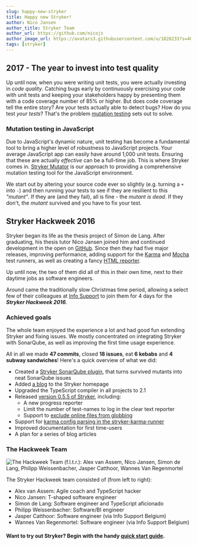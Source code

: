 ```yaml
---
slug: happy-new-stryker
title: Happy new Stryker!
author: Nico Jansen
author_title: Stryker Team
author_url: https://github.com/nicojs
author_image_url: https://avatars3.githubusercontent.com/u/1828233?s=400&u=fec18ad3776aaafec54c49bbd7173a841ae7ea59&v=4
tags: [stryker]
---
```


## 2017 - The year to invest into test quality
Up until now, when you were writing unit tests, you were actually investing in *code quality*. Catching bugs early by continuously
exercising your code with unit tests and keeping your stakeholders happy by presenting them with a code coverage number of 85% or higher.
But does code coverage tell the entire story? Are your tests actually able to detect bugs? How do you test *your tests*?
That's the problem [mutation testing](https://en.wikipedia.org/wiki/Mutation_testing) sets out to solve.

<!--truncate-->

### Mutation testing in JavaScript
Due to JavaScript's dynamic nature, unit testing has become a fundamental tool to bring a higher level of robustness to JavaScript projects.
Your average JavaScript app can easily have around 1,000 unit tests. Ensuring that these are actually *effective* can be a full-time job. This is where Stryker comes in.
[Stryker Mutator](http://stryker-mutator.github.io/) is our approach to providing a comprehensive mutation testing tool for the JavaScript environment.

We start out by altering your source code ever so slightly (e.g. turning a `+` into `-`) and then running your tests to see if they are 
resilient to this *"mutant"*. If they are (and they fail), all is fine - the *mutant is dead*. If they don't, the *mutant* survived and you have to fix your test.

## Stryker Hackweek 2016
Stryker began its life as the thesis project of Simon de Lang. After graduating, his thesis tutor Nico Jansen joined him and continued development in the open on [GitHub](https://github.com/stryker-mutator/).
Since then they had five major releases, improving performance, adding support for the [Karma](http://karma-runner.github.io/1.0/index.html) and [Mocha](http://mochajs.org/) test runners, 
as well as creating a fancy [HTML reporter](https://github.com/stryker-mutator/stryker/tree/master/packages/stryker-html-reporter).

Up until now, the two of them did all of this in their own time, next to their daytime jobs as software engineers.

Around came the traditionally slow Christmas time period, allowing a select few of their colleagues at [Info Support](https://www.infosupport.com/) to join them for 4 days for the ***Stryker Hackweek 2016***.

### Achieved goals
The whole team enjoyed the experience a lot and had good fun extending Stryker and fixing issues.
We mostly concentrated on integrating Stryker with SonarQube, as well as improving the first time usage experience.  

All in all we made **47 commits**, closed **18 issues**, eat **6 kebabs** and **4 subway sandwiches**!
Here's a quick overview of what we did:
* Created a [Stryker SonarQube plugin](https://github.com/stryker-mutator/sonar-stryker-plugin), that turns survived mutants into neat SonarQube issues
* Added [a blog](http://stryker-mutator.github.io/blog.html) to the Stryker homepage
* Upgraded the TypeScript compiler in all projects to 2.1
* Released [version 0.5.5 of Stryker](http://stryker-mutator.github.io/blog/2016-12-30/stryker-0-5-5.html), including:
    * A new progress reporter
    * Limit the number of test-names to log in the clear text reporter
    * Support to [exclude online files from globbing](https://github.com/stryker-mutator/stryker/issues/90)
* Support for [karma config parsing in the stryker-karma-runner](https://github.com/stryker-mutator/stryker/tree/master/packages/stryker-karma-runner/issues/7)
* Improved documentation for first time-users
* A plan for a series of blog articles

### The Hackweek Team
![The Hackweek Team (f.l.t.r.): Alex van Assem, Nico Jansen, Simon de Lang, Philipp Weissenbacher, Jasper Catthoor, Wannes Van Regenmortel](/images/blogs/stryker-team-photo.jpg)

The Stryker Hackweek team consisted of (from left to right):
* Alex van Assem: Agile coach and TypeScript hacker
* Nico Jansen: T-shaped software engineer
* Simon de Lang: Software engineer and TypeScript aficionado
* Philipp Weissenbacher: Software/BI engineer
* Jasper Catthoor: Software engineer (via Info Support Belgium)
* Wannes Van Regenmortel: Software engineer (via Info Support Belgium)

#### Want to try out Stryker? Begin with the handy [quick start guide](http://stryker-mutator.github.io/quickstart.html). 